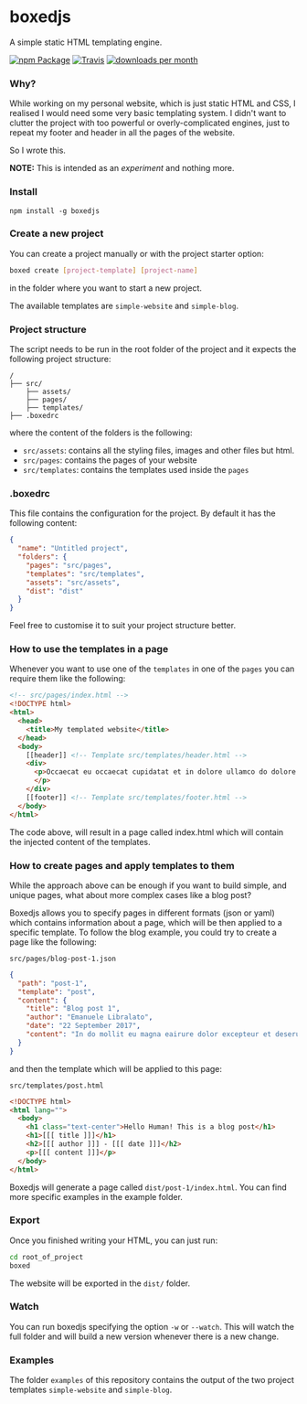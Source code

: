 # boxedjs
A simple static HTML templating engine.


[![npm Package](https://img.shields.io/npm/v/boxedjs.svg?style=flat-square)](https://www.npmjs.org/package/boxedjs)
[![Travis](https://img.shields.io/travis/10ko/boxedjs.svg?style=flat-square)]() [![downloads per month](http://img.shields.io/npm/dm/boxedjs.svg?style=flat-square)](https://www.npmjs.org/package/boxedjs)


### Why?
While working on my personal website, which is just static HTML and CSS, I realised I would need some very basic templating system.
I didn't want to clutter the project with too powerful or overly-complicated engines, just to repeat my footer and header in all the pages of the website.

So I wrote this.

**NOTE:** This is intended as an *experiment* and nothing more.


### Install

```
npm install -g boxedjs
```

### Create a new project
You can create a project manually or with the project starter option:
```bash
boxed create [project-template] [project-name]
```
in the folder where you want to start a new project.

The available templates are `simple-website` and `simple-blog`.

### Project structure
The script needs to be run in the root folder of the project and it expects the following project structure:
```
/
├── src/
    ├── assets/
    ├── pages/
    ├── templates/
├── .boxedrc
```
where the content of the folders is the following:
- `src/assets`: contains all the styling files, images and other files but html.
- `src/pages`: contains the pages of your website
- `src/templates`: contains the templates used inside the `pages`

### .boxedrc
This file contains the configuration for the project.
By default it has the following content:
```json
{
  "name": "Untitled project",
  "folders": {
    "pages": "src/pages",
    "templates": "src/templates",
    "assets": "src/assets",
    "dist": "dist"
  }
}
```
Feel free to customise it to suit your project structure better.


### How to use the templates in a page
Whenever you want to use one of the `templates` in one of the `pages` you can require them like the following:
```html
<!-- src/pages/index.html -->
<!DOCTYPE html>
<html>
  <head>
    <title>My templated website</title>
  </head>
  <body>
    [[header]] <!-- Template src/templates/header.html -->
    <div>
      <p>Occaecat eu occaecat cupidatat et in dolore ullamco do dolore laboris magna deserunt in fugiat aute irure occaecat veniam tempor fugiat qui cillum ad aliquip dolore labore pariatur ut dolore est sit minim amet irure.
      </p>
    </div>
    [[footer]] <!-- Template src/templates/footer.html -->
  </body>
</html>

```
The code above, will result in a page called index.html which will contain the injected content of the templates.

### How to create pages and apply templates to them
While the approach above can be enough if you want to build simple, and unique pages, what about more complex cases like a blog post?

Boxedjs allows you to specify pages in different formats (json or yaml) which contains information about a page, which will be then applied to a specific template. To follow the blog example, you could try to create a page like the following:

`src/pages/blog-post-1.json`
```json
{
  "path": "post-1",
  "template": "post",
  "content": {
    "title": "Blog post 1",
    "author": "Emanuele Libralato",
    "date": "22 September 2017",
    "content": "In do mollit eu magna eairure dolor excepteur et deserunt tempor duis commodo sed eiusmod in ullamco nisi sit eu est occaecat culpa excepteur."
  }
}
```
and then the template which will be applied to this page:

`src/templates/post.html`
```html
<!DOCTYPE html>
<html lang="">
  <body>
    <h1 class="text-center">Hello Human! This is a blog post</h1>
    <h1>[[[ title ]]]</h1>
    <h2>[[[ author ]]] - [[[ date ]]]</h2>
    <p>[[[ content ]]]</p>
  </body>
</html>
```

Boxedjs will generate a page called `dist/post-1/index.html`.
You can find more specific examples in the example folder.

### Export
Once you finished writing your HTML, you can just run:
```bash
cd root_of_project
boxed
```
The website will be exported in the `dist/` folder.

### Watch
You can run boxedjs specifying the option `-w` or `--watch`.
This will watch the full folder and will build a new version whenever there is a new change.

### Examples
The folder `examples` of this repository contains the output of the two project templates `simple-website` and `simple-blog`.
